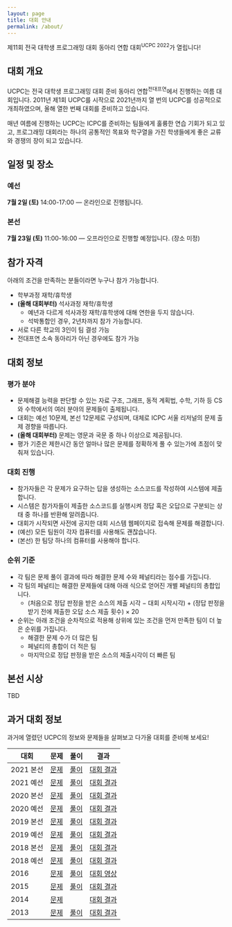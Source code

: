 ```yaml
---
layout: page
title: 대회 안내
permalink: /about/
---
```


제11회 전국 대학생 프로그래밍 대회 동아리 연합 대회<sup>UCPC 2022</sup>가 열립니다!

## 대회 개요

UCPC는 전국 대학생 프로그래밍 대회 준비 동아리 연합<sup>전대프연</sup>에서 진행하는 여름 대회입니다.
2011년 제1회 UCPC를 시작으로 2021년까지 열 번의 UCPC를 성공적으로 개최하였으며, 올해 열한 번째 대회를 준비하고 있습니다.

매년 여름에 진행하는 UCPC는 ICPC를 준비하는 팀들에게 훌륭한 연습 기회가 되고 있고,
프로그래밍 대회라는 하나의 공통적인 목표와 학구열을 가진 학생들에게 좋은 교류와 경쟁의 장이 되고 있습니다.

## 일정 및 장소

### 예선

**7월 2일 (토)** 14:00-17:00 — 온라인으로 진행됩니다.

### 본선

**7월 23일 (토)** 11:00-16:00 — 오프라인으로 진행할 예정입니다. (장소 미정)

## 참가 자격

아래의 조건을 만족하는 분들이라면 누구나 참가 가능합니다.

- 학부과정 재학/휴학생
- **(올해 대회부터)** 석사과정 재학/휴학생
  - 예년과 다르게 석사과정 재학/휴학생에 대해 연한을 두지 않습니다.
  - 석박통합인 경우, 2년차까지 참가 가능합니다.
- 서로 다른 학교의 3인이 팀 결성 가능
- 전대프연 소속 동아리가 아닌 경우에도 참가 가능

## 대회 정보

### 평가 분야

- 문제해결 능력을 판단할 수 있는 자료 구조, 그래프, 동적 계획법, 수학, 기하 등 CS와 수학에서의 여러 분야의 문제들이 출제됩니다.
- 대회는 예선 10문제, 본선 12문제로 구성되며, 대체로 ICPC 서울 리저널의 문제 출제 경향을 따릅니다.
- **(올해 대회부터)**  문제는 영문과 국문 중 하나 이상으로 제공됩니다.
- 평가 기준은 제한시간 동안 얼마나 많은 문제를 정확하게 풀 수 있는가에 초점이 맞춰져 있습니다.

### 대회 진행

- 참가자들은 각 문제가 요구하는 답을 생성하는 소스코드를 작성하여 시스템에 제출합니다.
- 시스템은 참가자들이 제출한 소스코드를 실행시켜 정답 혹은 오답으로 구분되는 상태 중 하나를 반환해 알려줍니다.
- 대회가 시작되면 사전에 공지한 대회 시스템 웹페이지로 접속해 문제를 해결합니다.
- (예선) 모든 팀원이 각자 컴퓨터를 사용해도 괜찮습니다.
- (본선) 한 팀당 하나의 컴퓨터를 사용해야 합니다.

### 순위 기준

- 각 팀은 문제 풀이 결과에 따라 해결한 문제 수와 페널티라는 점수를 가집니다.
- 각 팀의 페널티는 해결한 문제들에 대해 아래 식으로 얻어진 개별 페널티의 총합입니다.
  - (처음으로 정답 판정을 받은 소스의 제출 시각 &minus; 대회 시작시각) + (정답 판정을 받기 전에 제출한 오답 소스 제출 횟수) &times; 20
- 순위는 아래 조건을 순차적으로 적용해 상위에 있는 조건을 먼저 만족한 팀이 더 높은 순위를 가집니다.
  - 해결한 문제 수가 더 많은 팀
  - 페널티의 총합이 더 적은 팀
  - 마지막으로 정답 판정을 받은 소스의 제출시각이 더 빠른 팀

## 본선 시상

TBD

## 과거 대회 정보

과거에 열렸던 UCPC의 정보와 문제들을 살펴보고 다가올 대회를 준비해 보세요!

| 대회 | 문제 | 풀이 | 결과 |
| --- | :---: | :---: | :---: |
| 2021 본선 | [문제](https://www.acmicpc.net/category/detail/2743) | [풀이](http://2021.ucpc.me/assets/ucpc21-finals-solutions.pdf) | [대회 결과](https://www.acmicpc.net/contest/spotboard/670) |
| 2021 예선 | [문제](https://www.acmicpc.net/category/detail/2692) | [풀이](http://2021.ucpc.me/assets/ucpc21-prelim-solutions.pdf) | [대회 결과](https://www.acmicpc.net/contest/spotboard/668) |
| 2020 본선 | [문제](https://www.acmicpc.net/category/detail/2272) | [풀이](http://2020.ucpc.me/assets/ucpc20-finals-solutions.pdf) | [대회 결과](https://www.acmicpc.net/contest/spotboard/524) |
| 2020 예선 | [문제](https://www.acmicpc.net/category/detail/2270) | [풀이](http://2020.ucpc.me/assets/ucpc20-prelim-solutions.pdf) | [대회 결과](https://www.acmicpc.net/contest/spotboard/521) |
| 2019 본선 | [문제](https://www.acmicpc.net/category/detail/2054) | [풀이](http://2019.ucpc.me/assets/UCPC2019_sol_stat.pdf) | [대회 결과](https://www.acmicpc.net/contest/spotboard/450) |
| 2019 예선 | [문제](https://www.acmicpc.net/category/detail/2053) | [풀이](https://drive.google.com/file/d/1lEkJ4sW5s2bD8SXHh2nYVp8MgXf2nkNg/view) | [대회 결과](https://www.acmicpc.net/contest/spotboard/449) |
| 2018 본선 | [문제](https://www.acmicpc.net/category/detail/1893) | [풀이](https://docs.google.com/presentation/d/1iL3syHDaOAgvip0-Dd_bS3Zl-07xD5LqbhYNeH30AFA/edit#slide=id.p) | [대회 결과](https://www.acmicpc.net/contest/spotboard/314) |
| 2018 예선 | [문제](https://www.acmicpc.net/category/detail/1891) | [풀이](https://docs.google.com/presentation/d/1y4f_ZCcWgCZocPZozsaFZpn2AJSx3ZtPwEFM3h7NurU) | [대회 결과](https://www.acmicpc.net/contest/spotboard/307) |
| 2016 | [문제](https://www.acmicpc.net/category/detail/1510) | [풀이](https://www.slideshare.net/JeonDaePeuYeon/2016-ucpc-65393552) | [대회 영상](https://www.youtube.com/watch?v=vScs5byLKcc) |
| 2015 | [문제](https://www.acmicpc.net/category/detail/1358) | [풀이](https://www.slideshare.net/SunyoungKim14/5-51953762) | [대회 결과](https://ucpc2015.acmicpc.net/) |
| 2014 | [문제](https://algospot.com/judge/problem/list/?source=제4회%20전국%20대학생%20프로그래밍%20대회%20동아리%20연합%20대회) | | [대회 결과](http://140823.hodduc.net/) |
| 2013 | [문제](https://algospot.com/judge/problem/list/?source=제3회%20전국%20대학생%20프로그래밍%20대회%20동아리%20연합%20대회) | [풀이](https://dl.dropboxusercontent.com/s/lvx9t5xunt9bbja/ucpc-3rd-solution-slide.pdf) | [대회 결과](https://dl.dropboxusercontent.com/s/sk5n8ur0kl7l5gq/ucpc-3rd-standing.png) |
